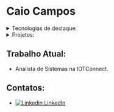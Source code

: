 # Caio Campos

<details>
  <summary>Tecnologias de destaque:</summary>
  <table class="rich-diff-level-zero">
    <thead class="rich-diff-level-one">
      <tr>
        <th align="center">Linguagem</th>
        <th align="center">Bibliotecas</th>
      </tr>
    </thead>
    <tbody class="rich-diff-level-one">
      <tr>
        <td>JavaScript / TypeScript</td>
        <td>React, Angular, AngularJS, Express, Node.js, AWS Lambda</td>
      </tr>
      <tr>
        <td>Rust</td>
        <td>wasm-bindgen, rocket, diesel</td>
      </tr>
      <tr>
        <td>Go</td>
        <td>gorilla/mux, mgo, AWS Lambda</td>
      </tr>
      <tr>
        <td>Python</td>
        <td>AWS Lambda</td>
      </tr>
      <tr>
        <td>Java</td>
        <td>Spring Framework</td>
      </tr>
    </tbody>
  </table>
</details>

<details>
  <summary>Projetos:</summary>
  <h5><a href="https://caiocampos.github.io">Lista completa</a></h5>
  <table class="rich-diff-level-zero">
    <thead class="rich-diff-level-one">
      <tr>
        <th align="center">Projeto</th>
        <th align="center">Descrição</th>
        <th align="center">Código</th>
        <th align="center">Página de demonstração</th>
        <th align="center">Repositório</th>
      </tr>
    </thead>
    <tbody class="rich-diff-level-one">
      <tr>
        <td>Primes</td>
        <td>Biblioteca WebAssembly (Wasm) para cálcular números primos</td>
        <td align="center">
          <a href="https://github.com/caiocampos/primes">Github</a>
        </td>
        <td align="center">
          <a
            href="https://caiocampos.github.io/primes"
            rel="nofollow">Primes</a>
        </td>
        <td align="center">
          <a
            href="https://www.npmjs.com/package/@caiocampos/primes"
            rel="nofollow">NPM</a>
        </td>
      </tr>
      <tr>
        <td>Tabs</td>
        <td>Componente de abas</td>
        <td align="center">
          <a href="https://github.com/caiocampos/tabs">Github</a>
        </td>
        <td align="center">
          <a href="https://caiocampos.github.io/tabs" rel="nofollow">Tabs</a>
        </td>
        <td align="center">
          <a
            href="https://www.npmjs.com/package/@caiocampos/tabs"
            rel="nofollow">NPM</a>
        </td>
      </tr>
      <tr>
        <td>links-buttons</td>
        <td>Componente que gera um menu de links em páginas</td>
        <td align="center">
          <a href="https://github.com/caiocampos/links-buttons">Github</a>
        </td>
        <td align="center">
          <a
            href="https://caiocampos.github.io/links-buttons"
            rel="nofollow">links-buttons</a>
        </td>
        <td align="center">
          <a
            href="https://www.npmjs.com/package/@caiocampos/links-buttons"
            rel="nofollow">NPM</a>
        </td>
      </tr>
      <tr>
        <td>Shrtr</td>
        <td>Encurtador de links</td>
        <td align="center">
          <a href="https://github.com/caiocampos/shrtr">Github</a>
        </td>
        <td align="center">
          <a href="https://caiocampos.github.io/shrtr" rel="nofollow">Shrtr</a>
        </td>
        <td align="center"></td>
      </tr>
      <tr>
        <td>img-fuse</td>
        <td>
          Projeto de programa em rust para mesclar imagens para usar em cards
          digitais
        </td>
        <td align="center">
          <a href="https://github.com/caiocampos/img-fuse">Github</a>
        </td>
        <td align="center"></td>
        <td align="center"></td>
      </tr>
      <tr>
        <td>Restaurantes</td>
        <td>
          Protótipo de Software com login, gestão de autoridades e CRUD de
          entidades
        </td>
        <td align="center">
          <a href="https://github.com/caiocampos/restaurantes-app">
            Github (Front)
          </a>
          <a href="https://github.com/caiocampos/Restaurantes">
            Github (Back)
          </a>
        </td>
        <td align="center">
          <a
            href="https://caiocampos.github.io/restaurantes-app"
            rel="nofollow">Restaurantes</a>
        </td>
        <td align="center"></td>
      </tr>
      <tr>
        <td>POI-inc</td>
        <td>Protótipo de Software de gerência de Pontos de Interesse</td>
        <td align="center">
          <a href="https://github.com/caiocampos/POI-inc">Github</a>
        </td>
        <td align="center"></td>
        <td align="center"></td>
      </tr>
      <tr>
        <td>GLAE</td>
        <td>
          Biblioteca de funções voltada ao ensino de programação básica usando
          elementos gráficos
        </td>
        <td align="center">
          <a href="https://github.com/caiocampos/GLAE">Github</a>
        </td>
        <td align="center"></td>
        <td align="center"></td>
      </tr>
      <tr>
        <td>AtualizaHora</td>
        <td>Atualiza o horário de computadores com problemas de bateria</td>
        <td align="center">
          <a href="https://github.com/caiocampos/AtualizaHora">Github</a>
        </td>
        <td align="center"></td>
        <td align="center"></td>
      </tr>
      <tr>
        <td>PDIEditor</td>
        <td>Editor de Imagens simples</td>
        <td align="center">
          <a href="https://github.com/caiocampos/PDIEditor">Github</a>
        </td>
        <td align="center"></td>
        <td align="center"></td>
      </tr>
    </tbody>
  </table>
</details>

## Trabalho Atual:

- Analista de Sistemas na IOTConnect.

## Contatos:

- [![Linkedin](https://i.stack.imgur.com/gVE0j.png) LinkedIn](https://www.linkedin.com/in/caio-o-campos/)
